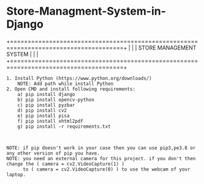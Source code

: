 # Store-Managment-System-in-Django
+======================================================================================+
|                                                                                      |
|                            STORE MANAGEMENT SYSTEM                                   |
|                                                                                      |
+======================================================================================+

    1. Install Python (https://www.python.org/downloads/)
        NOTE: Add path while install Python
    2. Open CMD and install following requirements:
        a) pip install django
        b) pip install opencv-python
        c) pip install pyzbar
        d) pip install cv2
        e) pip install pisa
        f) pip install xhtml2pdf
        g) pip install -r requirements.txt



    NOTE: if pip doesn't work in your case then you can use pip3,pe3.8 or any other version of pip you have.
    NOTE: you need an external camera for this project. if you don't then change the ( camera = cv2.VideoCapture(1) )
          to ( camera = cv2.VideoCapture(0) ) to use the webcam of your laptop.

